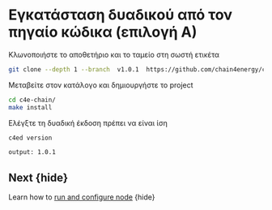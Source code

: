 <!--
order: 4
-->

# Εγκατάσταση δυαδικού από τον πηγαίο κώδικα (επιλογή Α)


Κλωνοποιήστε το αποθετήριο και το ταμείο στη σωστή ετικέτα
```bash
git clone --depth 1 --branch  v1.0.1  https://github.com/chain4energy/c4e-chain.git
```
Μεταβείτε στον κατάλογο και δημιουργήστε το project
```bash
cd c4e-chain/
make install
```

Ελέγξτε τη δυαδική έκδοση πρέπει να είναι ίση
```bash
c4ed version

output: 1.0.1
```
## Next {hide}

Learn how to [run and configure node](.run_node.md) {hide}
